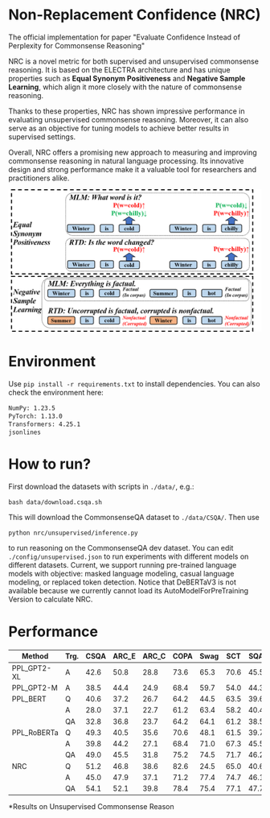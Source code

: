 # Non-Replacement Confidence (NRC)
The official implementation for paper "Evaluate Confidence Instead of Perplexity for Commonsense Reasoning"

NRC is a novel metric for both supervised and unsupervised commonsense reasoning. It is based on the ELECTRA architecture and has unique properties such as **Equal Synonym Positiveness** and **Negative Sample Learning**, which align it more closely with the nature of commonsense reasoning.

Thanks to these properties, NRC has shown impressive performance in evaluating unsupervised commonsense reasoning. Moreover, it can also serve as an objective for tuning models to achieve better results in supervised settings.

Overall, NRC offers a promising new approach to measuring and improving commonsense reasoning in natural language processing. Its innovative design and strong performance make it a valuable tool for researchers and practitioners alike.

![image](https://github.com/KomeijiForce/ELECTRA-NRC/blob/main/instance.png)

# Environment
Use
```pip install -r requirements.txt```
to install dependencies. You can also check the environment here:
```
NumPy: 1.23.5
PyTorch: 1.13.0
Transformers: 4.25.1
jsonlines
```
# How to run?
First download the datasets with scripts in ```./data/```, e.g.:
```
bash data/download.csqa.sh
```
This will download the CommonsenseQA dataset to ```./data/CSQA/```. Then use
```
python nrc/unsupervised/inference.py
```
to run reasoning on the CommonsenseQA dev dataset. You can edit ```./config/unsupervised.json``` to run experiments with different models on different datasets. Current, we support running pre-trained language models with objective: masked language modeling, casual language modeling, or replaced token detection. Notice that DeBERTaV3 is not available because we currently cannot load its AutoModelForPreTraining Version to calculate NRC.

# Performance

| Method                | Trg. | CSQA | ARC_E | ARC_C | COPA | Swag | SCT  | SQA  | CQA  | Avg. |
|-----------------------|--------|-------|-------|--------|-------|--------|--------|-------|--------|--------|
| PPL_GPT2-XL       | A       | 42.6  | 50.8  | 28.8   | 73.6  | 65.3   | 70.6   | 45.5  | 35.5   | 51.6   |
| PPL_GPT2-M      | A       | 38.5  | 44.4  | 24.9   | 68.4  | 59.7   | 54.0   | 44.3  | 27.0   | 45.0   |
| PPL_BERT             | Q       | 40.6  | 37.2  | 26.7   | 64.2  | 44.5   | 63.5   | 39.6  | 32.9   | 43.7   |
|                             | A       | 28.0  | 37.1  | 22.7   | 61.2  | 63.4   | 58.2   | 40.4  | 30.7   | 42.7   |
|                             | QA    | 32.8  | 36.8  | 23.7   | 64.2  | 64.1   | 61.2   | 38.5  | 29.6   | 43.9   |
| PPL_RoBERTa     | Q       | 49.3  | 40.5  | 35.6   | 70.6  | 48.1   | 61.5   | 39.7  | 38.6   | 48.0   |
|                             | A       | 39.8  | 44.2  | 27.1   | 68.4  | 71.0   | 67.3   | 45.5  | 36.1   | 49.9   |
|                             | QA    | 49.0  | 45.5  | 31.8   | 75.2  | 74.5   | 71.7   | 46.2  | 36.5   | 53.8   |
| NRC                    | Q       | 51.2  | 46.8  | 38.6   | 82.6  | 24.5   | 65.0   | 40.6  | 41.2   | 48.8   |
|                             | A       | 45.0  | 47.9  | 37.1   | 71.2  | 77.4   | 74.7   | 46.1  | 41.9   | 55.2   |
|                             | QA    | 54.1  | 52.1  | 39.8   | 78.4  | 75.4   | 77.1   | 47.7  | 44.3   | 58.6   |

*Results on Unsupervised Commonsense Reason
